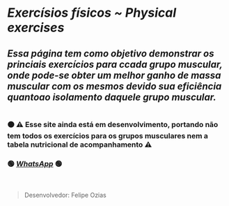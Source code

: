 # **_Exercísios físicos ~ Physical exercises_**

## _Essa página tem como objetivo demonstrar os princiais exercícios para ccada grupo muscular, onde pode-se obter um melhor ganho de massa muscular com os mesmos devido sua eficiência quantoao isolamento daquele grupo muscular._

#

### 🟠 ⚠ Esse site ainda está em desenvolvimento, portando não tem todos os exercícios para os grupos musculares nem a tabela nutricional de acompanhamento ⚠ 

### 🟢 _[WhatsApp](https://wa.me/5584998472241)_ 🟢

</br>

> Desenvolvedor: Felipe Ozias